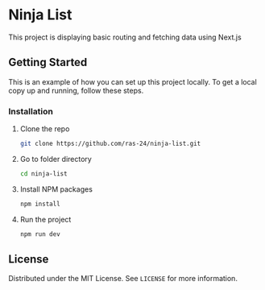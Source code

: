 # Ninja List
This project is displaying basic routing and fetching data using Next.js

## Getting Started
This is an example of how you can set up this project locally. To get a local copy up and running, follow these steps.

### Installation
1. Clone the repo
   ```sh
   git clone https://github.com/ras-24/ninja-list.git
   ```
2. Go to folder directory
   ```sh
   cd ninja-list
   ```
3. Install NPM packages
   ```sh
   npm install
   ```
4. Run the project
   ```sh
   npm run dev
   ```

## License

Distributed under the MIT License. See `LICENSE` for more information.
